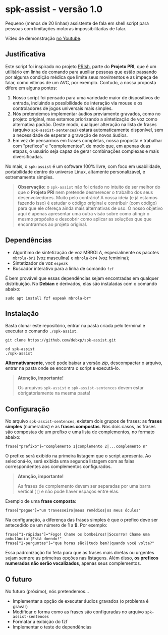 # spk-assist -  versão 1.0
Pequeno (menos de 20 linhas) assistente de fala em shell script para pessoas com limitações motoras impossibilitadas de falar.

Vídeo de demonstração [no Youtube](https://youtu.be/dhQKBfmiKYs).

## Justificativa

Este script foi inspirado no projeto [PRIsh](https://github.com/projeto-pri/prish), parte do **Projeto PRI**, que é um utilitário em linha de comando para auxiliar pessoas que estão passando por alguma condição médica que limite seus movimentos e as impeça de falar, como vítimas de um AVC, por exemplo. Contudo, a nossa proposta difere em alguns pontos:

1. Nosso script foi pensado para uma variedade maior de dispositivos de entrada, incluindo a possibilidade de interação via mouse e os controladores de jogos universais mais simples.
2. Nós pretendemos implementar áudios previamente gravados, como no projeto original, mas estamos priorizando a sintetização de voz como alternativa padrão. Deste modo, qualquer alteração na lista de frases (arquivo `spk-assist-sentences`) estará automaticamente disponível, sem a necessidade de esperar a gravação de novos áudios.
3. Em vez de pensarmos em frases completas, nossa proposta é trabalhar com "prefixos" e "complementos", de modo que, em apenas duas etapas, o usuário seja capaz de gerar combinações complexas e mais diversificadas.

No mais, o `spk-assist` é um software 100% livre, com foco em usabilidade, portabilidade dentro do universo Linux, altamente personalizável, e extremamente simples.

> **Observação:** o `spk-assist` não foi criado no intuito de ser melhor do que o **Projeto PRI** nem pretende desmerecer o trabalho dos seus desenvolvedores. Muito pelo contrário! A nossa ideia (e já estamos fazendo isso) é estudar o código original e contribuir (com código) para que ele ofereça ainda mais alternativas de uso. O nosso objetivo aqui é apenas apresentar uma outra visão sobre como atingir o mesmo propósito e descobrir como aplicar as soluções que que encontrarmos ao projeto original.

## Dependências

* Algorítimo de sintetização de voz MBROLA, especialmente os pacotes `mbrola-br1` (voz masculina) e `mbrola-br4` (voz feminina);
* Sintetizador de voz `espeak`
* Buscador interativo para a linha de comando `fzf`

É bem provável que essas dependências sejam encontradas em qualquer distribuição. No **Debian** e derivados, elas são instaladas com o comando abaixo:

```
sudo apt install fzf espeak mbrola-br*
```

## Instalação

Basta clonar este repositório, entrar na pasta criada pelo terminal e executar o comando `./spk-assist`.

```
git clone https://github.com/debxp/spk-assist.git

cd spk-assist
./spk-assist
```

**Alternativamente**, você pode baixar a versão *zip*, descompactar o arquivo, entrar na pasta onde se encontra o script e executá-lo.

> **Atenção, importante!**  
> 
> Os arquivos `spk-assist` e `spk-assist-sentences` devem estar obrigatoriamente na mesma pasta!

## Configuração

No arquivo `spk-assist-sentences`, existem dois grupos de frases: as **frases simples** (numeradas) e as **frases compostas**. Nos dois casos, as frases são compostas de um prefixo e uma lista de complementos, no formato abaixo:

```
frase["prefixo"]="complemento 1|complemento 2|...complemento n"
```

O prefixo será exibido na primeira listagem que o script apresenta. Ao selecioná-lo, será exibida uma segunda listagem com as falas correspondentes aos complementos configurados.

> **Atenção, importante!**
> 
> As frases de complemento devem ser separadas por uma barra vertical (`|`) e não pode haver espaços entre elas.

Exemplo de uma **frase composta**:

```
frase["pegue"]="um travesseiro|meus remédios|os meus óculos"
```

Na configuração, a diferença das frases simples é que o prefixo deve ser antecedido de um número de **1** a **9**. Por exemplo:

```
frase["1-rápidas"]="Fogo! Chame os bombeiros!|Socorro! Chame uma ambulância!|Está doendo!"
frase["2-perguntas"]="que horas são?|tudo bem?|quando você volta?"
```

Essa padronização foi feita para que as frases mais diretas ou urgentes sejam sempre as primeiras opções nas listagens. Além disso, **os prefixos numerados não serão vocalizados**, apenas seus complementos.

## O futuro

No futuro (próximo), nós pretendemos...

* Implementar a opção de executar áudios gravados (o problema é gravar)
* Modificar o forma como as frases são configuradas no arquivo `spk-assist-sentences`
* Formatar a exibição do fzf
* Implementar o teste de dependências